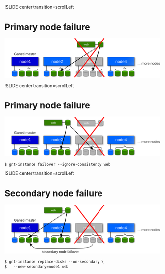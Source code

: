 !SLIDE center transition=scrollLeft

# Primary node failure #

![primary-failure](primary-failure.png)

!SLIDE center transition=scrollLeft

# Primary node failure #

![primary-failover](primary-failover.png)

    $ gnt-instance failover --ignore-consistency web

!SLIDE center transition=scrollLeft

# Secondary node failure #

![secondary-failover](secondary-failover.png)

    $ gnt-instance replace-disks --on-secondary \
    $   --new-secondary=node1 web

